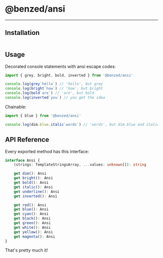 # @benzed/ansi

---

## Installation

```npm

```

## Usage

Decorated console statements with ansi escape codes:

```ts
import { grey, bright, bold, inverted } from '@benzed/ansi'

console.log(grey`hello`) // 'hello', but grey
console.log(bright`how`) // 'how', but bright
console.log(bold`are`) // 'are', but bold
console.log(inverted`you`) // you get the idea
```

Chainable:

```ts
import { blue } from '@benzed/ansi'

console.log(dim.blue.italic`words`) // 'words', but dim blue and italic
```

## API Reference

Every exported method has this interface:

```ts
interface Ansi {
    (strings: TemplateStringsArray, ...values: unknown[]): string

    get dim(): Ansi
    get bright(): Ansi
    get bold(): Ansi
    get italic(): Ansi
    get underline(): Ansi
    get inverted(): Ansi

    get red(): Ansi
    get blue(): Ansi
    get cyan(): Ansi
    get black(): Ansi
    get green(): Ansi
    get white(): Ansi
    get yellow(): Ansi
    get magenta(): Ansi
}
```

That's pretty much it!
